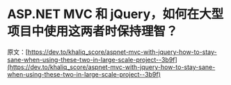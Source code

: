 # ASP.NET MVC 和 jQuery，如何在大型项目中使用这两者时保持理智？

原文：[https://dev.to/khaliq_score/aspnet-mvc-with-jquery-how-to-stay-sane-when-using-these-two-in-large-scale-project--3b9f](https://dev.to/khaliq_score/aspnet-mvc-with-jquery-how-to-stay-sane-when-using-these-two-in-large-scale-project--3b9f)